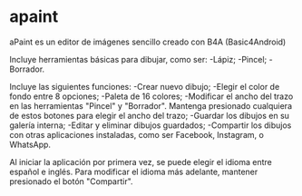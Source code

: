 # apaint
aPaint es un editor de imágenes sencillo creado con B4A (Basic4Android)

Incluye herramientas básicas para dibujar, como ser:
-Lápiz;
-Pincel;
-Borrador.

Incluye las siguientes funciones:
-Crear nuevo dibujo;
-Elegir el color de fondo entre 8 opciones;
-Paleta de 16 colores;
-Modificar el ancho del trazo en las herramientas "Pincel" y "Borrador". Mantenga presionado cualquiera de estos botones para elegir el ancho del trazo;
-Guardar los dibujos en su galería interna;
-Editar y eliminar dibujos guardados;
-Compartir los dibujos con otras aplicaciones instaladas, como ser Facebook, Instagram, o WhatsApp.

Al iniciar la aplicación por primera vez, se puede elegir el idioma entre español e inglés. Para modificar el idioma más adelante, mantener presionado el botón "Compartir".
